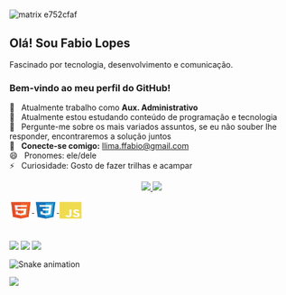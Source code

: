 #
![matrix e752cfaf](https://user-images.githubusercontent.com/86995782/142670003-04a3bfd4-4dcf-421a-854f-dcdb3931bddb.gif)

## Olá! Sou Fabio Lopes
Fascinado por tecnologia, desenvolvimento e comunicação. 

<h3>Bem-vindo ao meu perfil do GitHub!</h3>

🔭 &#160; Atualmente trabalho como <strong>Aux. Administrativo</strong> <br>
🌱 &#160; Atualmente estou estudando conteúdo de programação e tecnologia <br>
💬 &#160; Pergunte-me sobre os mais variados assuntos, se eu não souber lhe responder, encontraremos a solução juntos <br>
📨 &#160; <strong>Conecte-se comigo:</strong> llima.ffabio@gmail.com <br>
😄 &#160; Pronomes: ele/dele <br>
⚡ &#160; Curiosidade: Gosto de fazer trilhas e acampar <br>

<div align="center">
  <a href="https://github.com/Ayzawa">
  <img height="40%" src="https://github-readme-stats.vercel.app/api?username=Ayzawa&show_icons=true&theme=merko&include_all_commits=true&count_private=true"/>
  <img height="45%" src="https://github-readme-stats.vercel.app/api/top-langs/?username=Ayzawa&layout=compact&langs_count=7&theme=merko"/>
</div>
<div style="display: inline_block"><br>
<img align="center" alt="Rafa-HTML" height="30" width="40" src="https://raw.githubusercontent.com/devicons/devicon/master/icons/html5/html5-original.svg">
<img align="center" alt="Rafa-CSS" height="30" width="40" src="https://raw.githubusercontent.com/devicons/devicon/master/icons/css3/css3-original.svg">
<img align="center" alt="Rafa-Js" height="30" width="40" src="https://raw.githubusercontent.com/devicons/devicon/master/icons/javascript/javascript-plain.svg">

#

<a href="https://instagram.com/llopes.fabio" target="_blank"><img src="https://img.shields.io/badge/-Instagram-%23E4405F?style=for-the-badge&logo=instagram&logoColor=white" target="_blank"></a>
<a href="https://www.linkedin.com/in/fabio-lopes-243640178/" target="_blank"><img src="https://img.shields.io/badge/-LinkedIn-%230077B5?style=for-the-badge&logo=linkedin&logoColor=white" target="_blank"></a>
<a href = "mailto:llima.ffabio@gmail.com"><img src="https://img.shields.io/badge/-Gmail-%23333?style=for-the-badge&logo=gmail&logoColor=white" target="_blank"></a>

![Snake animation](https://github.com/Ayzawa/Ayzawa/blob/output/github-contribution-grid-snake.svg)
 
<div>
<a href="https://github.com/Ayzawa/github-readme-activity-graph"><img src="https://activity-graph.herokuapp.com/graph?username=Ayzawa&bg_color=0D1117&color=248e76&line=99d1cd&point=FFFFFF&hide_border=true"/> </a>
</div>
